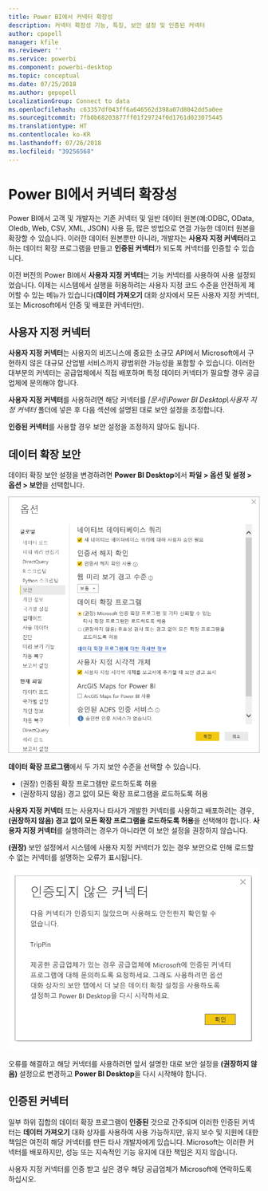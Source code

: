 ```yaml
---
title: Power BI에서 커넥터 확장성
description: 커넥터 확장성 기능, 특징, 보안 설정 및 인증된 커넥터
author: cpopell
manager: kfile
ms.reviewer: ''
ms.service: powerbi
ms.component: powerbi-desktop
ms.topic: conceptual
ms.date: 07/25/2018
ms.author: gepopell
LocalizationGroup: Connect to data
ms.openlocfilehash: c63357df043ff6a646562d398a07d8042dd5a0ee
ms.sourcegitcommit: 7fb0b68203877ff01f29724f0d1761d023075445
ms.translationtype: HT
ms.contentlocale: ko-KR
ms.lasthandoff: 07/26/2018
ms.locfileid: "39256568"
---
```

# <a name="connector-extensibility-in-power-bi"></a>Power BI에서 커넥터 확장성

Power BI에서 고객 및 개발자는 기존 커넥터 및 일반 데이터 원본(예:ODBC, OData, Oledb, Web, CSV, XML, JSON) 사용 등, 많은 방법으로 연결 가능한 데이터 원본을 확장할 수 있습니다. 이러한 데이터 원본뿐만 아니라, 개발자는 **사용자 지정 커넥터**라고 하는 데이터 확장 프로그램을 만들고 **인증된 커넥터**가 되도록 커넥터를 인증할 수 있습니다.

이전 버전의 Power BI에서 **사용자 지정 커넥터**는 기능 커넥터를 사용하여 사용 설정되었습니다. 이제는 시스템에서 실행을 허용하려는 사용자 지정 코드 수준을 안전하게 제어할 수 있는 메뉴가 있습니다(**데이터 가져오기** 대화 상자에서 모든 사용자 지정 커넥터, 또는 Microsoft에서 인증 및 배포한 커넥터만).

## <a name="custom-connectors"></a>사용자 지정 커넥터

**사용자 지정 커넥터**는 사용자의 비즈니스에 중요한 소규모 API에서 Microsoft에서 구현하지 않은 대규모 산업별 서비스까지 광범위한 가능성을 포함할 수 있습니다. 이러한 대부분의 커넥터는 공급업체에서 직접 배포하며 특정 데이터 커넥터가 필요할 경우 공급업체에 문의해야 합니다.

**사용자 지정 커넥터**를 사용하려면 해당 커넥터를 *\[문서]\\Power BI Desktop\\사용자 지정 커넥터* 폴더에 넣은 후 다음 섹션에 설명된 대로 보안 설정을 조정합니다.

**인증된 커넥터**를 사용할 경우 보안 설정을 조정하지 않아도 됩니다.

## <a name="data-extension-security"></a>데이터 확장 보안

데이터 확장 보안 설정을 변경하려면 **Power BI Desktop**에서 **파일 > 옵션 및 설정 > 옵션 > 보안**을 선택합니다.

![데이터 확장 보안 옵션을 사용하여 사용자 지정 커넥터를 로드할지 여부 제어](media/desktop-connector-extensibility/data-extension-security-1.png)

**데이터 확장 프로그램**에서 두 가지 보안 수준을 선택할 수 있습니다.

* (권장) 인증된 확장 프로그램만 로드하도록 허용
* (권장하지 않음) 경고 없이 모든 확장 프로그램을 로드하도록 허용

**사용자 지정 커넥터** 또는 사용자나 타사가 개발한 커넥터를 사용하고 배포하려는 경우, **(권장하지 않음) 경고 없이 모든 확장 프로그램을 로드하도록 허용**을 선택해야 합니다. **사용자 지정 커넥터**를 실행하려는 경우가 아니라면 이 보안 설정을 권장하지 않습니다.

**(권장)** 보안 설정에서 시스템에 사용자 지정 커넥터가 있는 경우 보안으로 인해 로드할 수 없는 커넥터를 설명하는 오류가 표시됩니다.

![보안 설정으로 인해 로드할 수 없는 사용자 지정 커넥터를 설명하는 대화 상자(이 경우에는 TripPin)](media/desktop-connector-extensibility/data-extension-security-2.png)

오류를 해결하고 해당 커넥터를 사용하려면 앞서 설명한 대로 보안 설정을 **(권장하지 않음)** 설정으로 변경하고 **Power BI Desktop**을 다시 시작해야 합니다.

## <a name="certified-connectors"></a>인증된 커넥터

일부 하위 집합의 데이터 확장 프로그램이 **인증된** 것으로 간주되며 이러한 인증된 커넥터는 **데이터 가져오기** 대화 상자를 사용하여 사용 가능하지만, 유지 보수 및 지원에 대한 책임은 여전히 해당 커넥터를 만든 타사 개발자에게 있습니다. Microsoft는 이러한 커넥터를 배포하지만, 성능 또는 지속적인 기능 유지에 대한 책임은 지지 않습니다.

사용자 지정 커넥터를 인증 받고 싶은 경우 해당 공급업체가 Microsoft에 연락하도록 하십시오.
